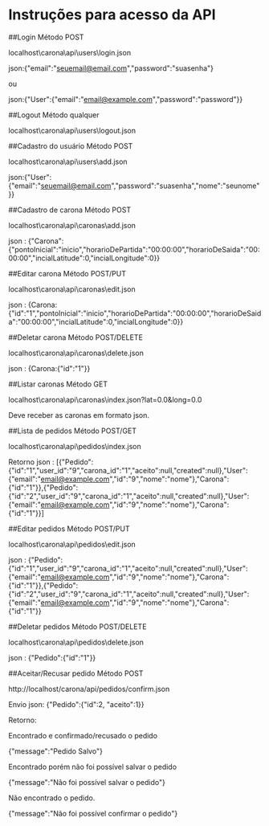 # Instruções para acesso da API

##Login
  Método POST

  localhost\carona\api\users\login.json

  json:{"email":"seuemail@email.com","password":"suasenha"}
  
  ou

  json:{"User":{"email":"email@example.com","password":"password"}}

##Logout
  Método qualquer

  localhost\carona\api\users\logout.json

##Cadastro do usuário
  Método POST

  localhost\carona\api\users\add.json

  json:{"User":{"email":"seuemail@email.com","password":"suasenha","nome":"seunome"}}


##Cadastro de carona
  Método POST

  localhost\carona\api\caronas\add.json

  json : 
{"Carona":{"pontoInicial":"inicio","horarioDePartida":"00:00:00","horarioDeSaida":"00:00:00","incialLatitude":0,"incialLongitude":0}}

##Editar carona
  Método POST/PUT

  localhost\carona\api\caronas\edit.json

  json : {Carona:{"id":"1","pontoInicial":"inicio","horarioDePartida":"00:00:00","horarioDeSaida":"00:00:00","incialLatitude":0,"incialLongitude":0}}

##Deletar carona
  Método POST/DELETE

  localhost\carona\api\caronas\delete.json

  json : {Carona:{"id":"1"}}

##Listar caronas
  Método GET

  localhost\carona\api\caronas\index.json?lat=0.0&long=0.0

Deve receber as caronas em formato json.
  
##Lista de pedidos
  Método POST/GET

  localhost\carona\api\pedidos\index.json

Retorno
  json : [{"Pedido":{"id":"1","user_id":"9","carona_id":"1","aceito":null,"created":null},"User":{"email":"email@example.com","id":"9","nome":"nome"},"Carona":{"id":"1"}},{"Pedido":{"id":"2","user_id":"9","carona_id":"1","aceito":null,"created":null},"User":{"email":"email@example.com","id":"9","nome":"nome"},"Carona":{"id":"1"}}]

##Editar pedidos
  Método POST/PUT

  localhost\carona\api\pedidos\edit.json

  json : {"Pedido":{"id":"1","user_id":"9","carona_id":"1","aceito":null,"created":null},"User":{"email":"email@example.com","id":"9","nome":"nome"},"Carona":{"id":"1"}},{"Pedido":{"id":"2","user_id":"9","carona_id":"1","aceito":null,"created":null},"User":{"email":"email@example.com","id":"9","nome":"nome"},"Carona":{"id":"1"}}

##Deletar pedidos
  Método POST/DELETE

  localhost\carona\api\pedidos\delete.json

  json : {"Pedido":{"id":"1"}}


##Aceitar/Recusar pedido
  Método POST

http://localhost/carona/api/pedidos/confirm.json

Envio
json: {"Pedido":{"id":2, "aceito":1}}

Retorno:

Encontrado e confirmado/recusado o pedido

{"message":"Pedido Salvo"}

Encontrado porém não foi possível salvar o pedido

{"message":"Não foi possível salvar o pedido"}

Não encontrado o pedido.

{"message":"Não foi possível confirmar o pedido"}
